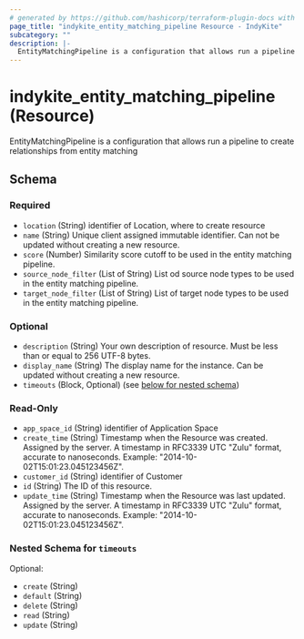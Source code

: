 ```yaml
---
# generated by https://github.com/hashicorp/terraform-plugin-docs with custom templates
page_title: "indykite_entity_matching_pipeline Resource - IndyKite"
subcategory: ""
description: |-
  EntityMatchingPipeline is a configuration that allows run a pipeline to create relationships from entity matching
---
```


# indykite_entity_matching_pipeline (Resource)

EntityMatchingPipeline is a configuration that allows run a pipeline to create relationships from entity matching



<!-- schema generated by tfplugindocs -->
## Schema

### Required

- `location` (String) identifier of Location, where to create resource
- `name` (String) Unique client assigned immutable identifier. Can not be updated without creating a new resource.
- `score` (Number) Similarity score cutoff to be used in the entity matching pipeline.
- `source_node_filter` (List of String) List od source node types to be used in the entity matching pipeline.
- `target_node_filter` (List of String) List of target node types to be used in the entity matching pipeline.

### Optional

- `description` (String) Your own description of resource. Must be less than or equal to 256 UTF-8 bytes.
- `display_name` (String) The display name for the instance. Can be updated without creating a new resource.
- `timeouts` (Block, Optional) (see [below for nested schema](#nestedblock--timeouts))

### Read-Only

- `app_space_id` (String) identifier of Application Space
- `create_time` (String) Timestamp when the Resource was created. Assigned by the server. A timestamp in RFC3339 UTC "Zulu" format, accurate to nanoseconds. Example: "2014-10-02T15:01:23.045123456Z".
- `customer_id` (String) identifier of Customer
- `id` (String) The ID of this resource.
- `update_time` (String) Timestamp when the Resource was last updated. Assigned by the server. A timestamp in RFC3339 UTC "Zulu" format, accurate to nanoseconds. Example: "2014-10-02T15:01:23.045123456Z".

<a id="nestedblock--timeouts"></a>
### Nested Schema for `timeouts`

Optional:

- `create` (String)
- `default` (String)
- `delete` (String)
- `read` (String)
- `update` (String)
